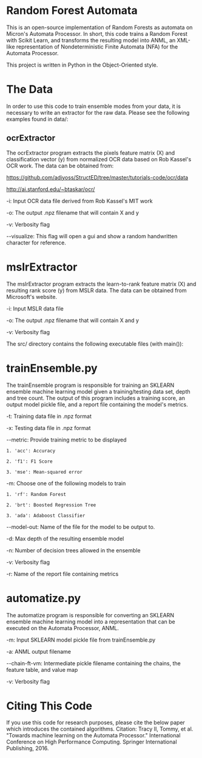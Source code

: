 # Random Forest Automata

This is an open-source implementation of Random Forests as automata on Micron's Automata Processor. In short, this code trains a Random Forest with Scikit Learn, and transforms the resulting model into ANML, an XML-like representation of Nondeterministic Finite Automata (NFA) for the Automata Processor.

This project is written in Python in the Object-Oriented style.

# The Data

In order to use this code to train ensemble modes from your data, it is necessary to write an extractor for the raw data. Please see the following examples found in data/:

## ocrExtractor

The ocrExtractor program extracts the pixels feature matrix (X) and classification vector (y) from normalized OCR data based on Rob Kassel's OCR work. The data can be obtained from:

https://github.com/adiyoss/StructED/tree/master/tutorials-code/ocr/data

http://ai.stanford.edu/~btaskar/ocr/

-i: Input OCR data file derived from Rob Kassel's MIT work

-o: The output .npz filename that will contain X and y

-v: Verbosity flag

--visualize: This flag will open a gui and show a random handwritten character for reference.

# mslrExtractor

The mslrExtractor program extracts the learn-to-rank feature matrix (X) and resulting rank score (y) from MSLR data. The data can be obtained from Microsoft's website.

-i: Input MSLR data file

-o: The output .npz filename that will contain X and y

-v: Verbosity flag


The src/ directory contains the following executable files (with main()):

# trainEnsemble.py

The trainEnsemble program is responsible for training an SKLEARN ensemble machine learning model given a training/testing data set, depth and tree count. The output of this program includes a training score, an output model pickle file, and a report file containing the model's metrics.

-t: Training data file in .npz format

-x: Testing data file in .npz format

--metric: Provide training metric to be displayed

	1. 'acc': Accuracy

	2. 'f1': F1 Score

	3. 'mse': Mean-squared error

-m: Choose one of the following models to train

	1. 'rf': Random Forest

	2. 'brt': Boosted Regression Tree

	3. 'ada': Adaboost Classifier

--model-out: Name of the file for the model to be output to.

-d: Max depth of the resulting ensemble model

-n: Number of decision trees allowed in the ensemble

-v: Verbosity flag

-r: Name of the report file containing metrics

# automatize.py

The automatize program is responsible for converting an SKLEARN ensemble machine learning model into a representation that can be executed on the Automata Processor, ANML.

-m: Input SKLEARN model pickle file from trainEnsemble.py

-a: ANML output filename

--chain-ft-vm: Intermediate pickle filename containing the chains, the feature table, and value map

-v: Verbosity flag

# Citing This Code

If you use this code for research purposes, please cite the below paper which introduces the contained algorithms.
Citation:
Tracy II, Tommy, et al. "Towards machine learning on the Automata Processor." International Conference on High Performance Computing. Springer International Publishing, 2016.
